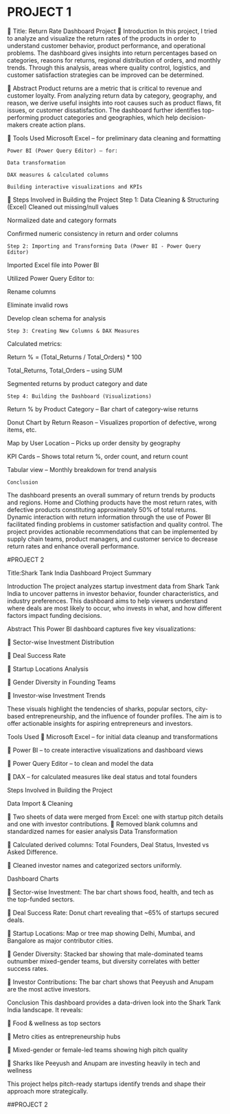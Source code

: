 # PROJECT 1
	Title: Return Rate Dashboard Project
	Introduction
In this project, I tried to analyze and visualize the return rates of the products in order to understand customer behavior, product performance, and operational problems. The dashboard gives insights into return percentages based on categories, reasons for returns, regional distribution of orders, and monthly trends. Through this analysis, areas where quality control, logistics, and customer satisfaction strategies can be improved can be determined.

	Abstract
Product returns are a metric that is critical to revenue and customer loyalty. From analyzing return data by category, geography, and reason, we derive useful insights into root causes such as product flaws, fit issues, or customer dissatisfaction. The dashboard further identifies top-performing product categories and geographies, which help decision-makers create action plans.

	Tools Used
 	Microsoft Excel – for preliminary data cleaning and formatting

 	Power BI (Power Query Editor) – for:

 	Data transformation

 	DAX measures & calculated columns

 	Building interactive visualizations and KPIs

	Steps Involved in Building the Project
 	Step 1: Data Cleaning & Structuring (Excel)
Cleaned out missing/null values

Normalized date and category formats

Confirmed numeric consistency in return and order columns

 	Step 2: Importing and Transforming Data (Power BI - Power Query Editor)
Imported Excel file into Power BI

Utilized Power Query Editor to:

Rename columns

Eliminate invalid rows

Develop clean schema for analysis

 	Step 3: Creating New Columns & DAX Measures
Calculated metrics:

Return % = (Total_Returns / Total_Orders) * 100

Total_Returns, Total_Orders – using SUM

Segmented returns by product category and date

 	Step 4: Building the Dashboard (Visualizations)
Return % by Product Category – Bar chart of category-wise returns

Donut Chart by Return Reason – Visualizes proportion of defective, wrong items, etc.

Map by User Location – Picks up order density by geography

KPI Cards – Shows total return %, order count, and return count

Tabular view – Monthly breakdown for trend analysis

 	Conclusion
The dashboard presents an overall summary of return trends by products and regions. Home and Clothing products have the most return rates, with defective products constituting approximately 50% of total returns. Dynamic interaction with return information through the use of Power BI facilitated finding problems in customer satisfaction and quality control. The project provides actionable recommendations that can be implemented by supply chain teams, product managers, and customer service to decrease return rates and enhance overall performance.

#PROJECT 2

Title:Shark Tank India Dashboard Project Summary

Introduction
The project analyzes startup investment data from Shark Tank India to uncover patterns in investor behavior, founder characteristics, and industry preferences. This dashboard aims to help viewers understand where deals are most likely to occur, who invests in what, and how different factors impact funding decisions.

Abstract
This Power BI dashboard captures five key visualizations:

	Sector-wise Investment Distribution

	Deal Success Rate

	Startup Locations Analysis

	Gender Diversity in Founding Teams

	Investor-wise Investment Trends

These visuals highlight the tendencies of sharks, popular sectors, city-based entrepreneurship, and the influence of founder profiles. The aim is to offer actionable insights for aspiring entrepreneurs and investors.

Tools Used
	Microsoft Excel – for initial data cleanup and transformations

	Power BI – to create interactive visualizations and dashboard views

	Power Query Editor – to clean and model the data

	DAX – for calculated measures like deal status and total founders

Steps Involved in Building the Project

Data Import & Cleaning

	Two sheets of data were merged from Excel: one with startup pitch details and one with investor contributions.
	Removed blank columns and standardized names for easier analysis
Data Transformation

	Calculated derived columns: Total Founders, Deal Status, Invested vs Asked Difference.

	Cleaned investor names and categorized sectors uniformly.

Dashboard Charts

	Sector-wise Investment: The bar chart shows food, health, and tech as the top-funded sectors.

	Deal Success Rate: Donut chart revealing that ~65% of startups secured deals.

	Startup Locations: Map or tree map showing Delhi, Mumbai, and Bangalore as major contributor cities.

	Gender Diversity: Stacked bar showing that male-dominated teams outnumber mixed-gender teams, but diversity correlates with better success rates.

	Investor Contributions: The bar chart shows that Peeyush and Anupam are the most active investors.

Conclusion
This dashboard provides a data-driven look into the Shark Tank India landscape. It reveals:

	Food & wellness as top sectors

	Metro cities as entrepreneurship hubs

	Mixed-gender or female-led teams showing high pitch quality

	Sharks like Peeyush and Anupam are investing heavily in tech and wellness

This project helps pitch-ready startups identify trends and shape their approach more strategically.


##PROJECT 2
